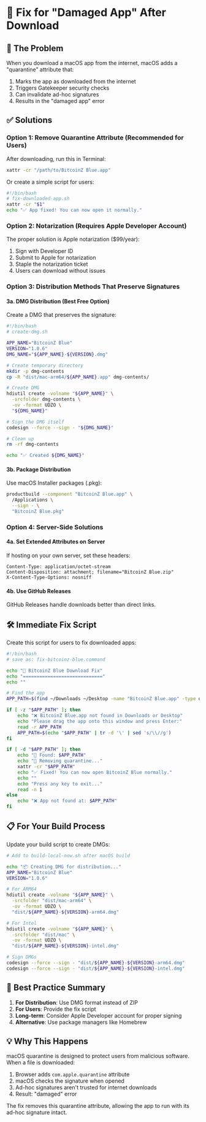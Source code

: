 # 🔧 Fix for "Damaged App" After Download

## 🐛 The Problem

When you download a macOS app from the internet, macOS adds a "quarantine" attribute that:
1. Marks the app as downloaded from the internet
2. Triggers Gatekeeper security checks
3. Can invalidate ad-hoc signatures
4. Results in the "damaged app" error

## ✅ Solutions

### Option 1: Remove Quarantine Attribute (Recommended for Users)

After downloading, run this in Terminal:
```bash
xattr -cr "/path/to/BitcoinZ Blue.app"
```

Or create a simple script for users:
```bash
#!/bin/bash
# fix-downloaded-app.sh
xattr -cr "$1"
echo "✅ App fixed! You can now open it normally."
```

### Option 2: Notarization (Requires Apple Developer Account)

The proper solution is Apple notarization ($99/year):
1. Sign with Developer ID
2. Submit to Apple for notarization
3. Staple the notarization ticket
4. Users can download without issues

### Option 3: Distribution Methods That Preserve Signatures

#### 3a. DMG Distribution (Best Free Option)
Create a DMG that preserves the signature:

```bash
#!/bin/bash
# create-dmg.sh

APP_NAME="BitcoinZ Blue"
VERSION="1.0.6"
DMG_NAME="${APP_NAME}-${VERSION}.dmg"

# Create temporary directory
mkdir -p dmg-contents
cp -R "dist/mac-arm64/${APP_NAME}.app" dmg-contents/

# Create DMG
hdiutil create -volname "${APP_NAME}" \
  -srcfolder dmg-contents \
  -ov -format UDZO \
  "${DMG_NAME}"

# Sign the DMG itself
codesign --force --sign - "${DMG_NAME}"

# Clean up
rm -rf dmg-contents

echo "✅ Created ${DMG_NAME}"
```

#### 3b. Package Distribution
Use macOS Installer packages (.pkg):
```bash
productbuild --component "BitcoinZ Blue.app" \
  /Applications \
  --sign - \
  "BitcoinZ Blue.pkg"
```

### Option 4: Server-Side Solutions

#### 4a. Set Extended Attributes on Server
If hosting on your own server, set these headers:
```
Content-Type: application/octet-stream
Content-Disposition: attachment; filename="BitcoinZ Blue.zip"
X-Content-Type-Options: nosniff
```

#### 4b. Use GitHub Releases
GitHub Releases handle downloads better than direct links.

## 🛠️ Immediate Fix Script

Create this script for users to fix downloaded apps:

```bash
#!/bin/bash
# save as: fix-bitcoinz-blue.command

echo "🔧 BitcoinZ Blue Download Fix"
echo "============================="
echo ""

# Find the app
APP_PATH=$(find ~/Downloads ~/Desktop -name "BitcoinZ Blue.app" -type d 2>/dev/null | head -1)

if [ -z "$APP_PATH" ]; then
    echo "❌ BitcoinZ Blue.app not found in Downloads or Desktop"
    echo "Please drag the app onto this window and press Enter:"
    read -r APP_PATH
    APP_PATH=$(echo "$APP_PATH" | tr -d '\' | sed 's/\\//g')
fi

if [ -d "$APP_PATH" ]; then
    echo "📍 Found: $APP_PATH"
    echo "🔐 Removing quarantine..."
    xattr -cr "$APP_PATH"
    echo "✅ Fixed! You can now open BitcoinZ Blue normally."
    echo ""
    echo "Press any key to exit..."
    read -n 1
else
    echo "❌ App not found at: $APP_PATH"
fi
```

## 📋 For Your Build Process

Update your build script to create DMGs:

```bash
# Add to build-local-now.sh after macOS build

echo "📦 Creating DMG for distribution..."
APP_NAME="BitcoinZ Blue"
VERSION="1.0.6"

# For ARM64
hdiutil create -volname "${APP_NAME}" \
  -srcfolder "dist/mac-arm64" \
  -ov -format UDZO \
  "dist/${APP_NAME}-${VERSION}-arm64.dmg"

# For Intel
hdiutil create -volname "${APP_NAME}" \
  -srcfolder "dist/mac" \
  -ov -format UDZO \
  "dist/${APP_NAME}-${VERSION}-intel.dmg"

# Sign DMGs
codesign --force --sign - "dist/${APP_NAME}-${VERSION}-arm64.dmg"
codesign --force --sign - "dist/${APP_NAME}-${VERSION}-intel.dmg"
```

## 🎯 Best Practice Summary

1. **For Distribution**: Use DMG format instead of ZIP
2. **For Users**: Provide the fix script
3. **Long-term**: Consider Apple Developer account for proper signing
4. **Alternative**: Use package managers like Homebrew

## 💡 Why This Happens

macOS quarantine is designed to protect users from malicious software. When a file is downloaded:
1. Browser adds `com.apple.quarantine` attribute
2. macOS checks the signature when opened
3. Ad-hoc signatures aren't trusted for internet downloads
4. Result: "damaged" error

The fix removes this quarantine attribute, allowing the app to run with its ad-hoc signature intact.
